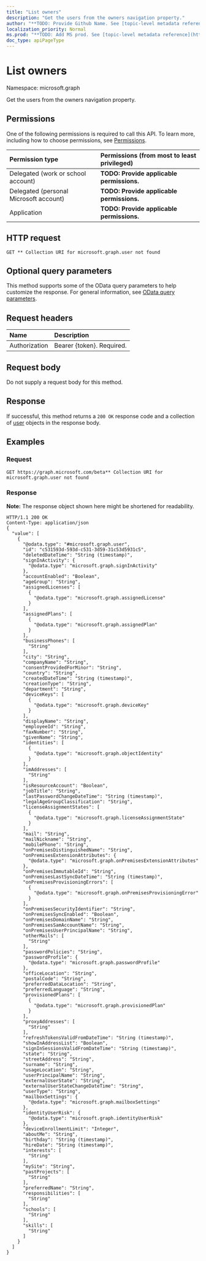 ```yaml
---
title: "List owners"
description: "Get the users from the owners navigation property."
author: "**TODO: Provide Github Name. See [topic-level metadata reference](https://msgo.azurewebsites.net/add/document/guidelines/metadata.html#topic-level-metadata)**"
localization_priority: Normal
ms.prod: "**TODO: Add MS prod. See [topic-level metadata reference](https://msgo.azurewebsites.net/add/document/guidelines/metadata.html#topic-level-metadata)**"
doc_type: apiPageType
---
```


# List owners

Namespace: microsoft.graph

Get the users from the owners navigation property.

## Permissions
One of the following permissions is required to call this API. To learn more, including how to choose permissions, see [Permissions](/concepts/permissions-reference.md).

|Permission type|Permissions (from most to least privileged)|
|:---|:---|
|Delegated (work or school account)|**TODO: Provide applicable permissions.**|
|Delegated (personal Microsoft account)|**TODO: Provide applicable permissions.**|
|Application|**TODO: Provide applicable permissions.**|

## HTTP request

<!-- {
  "blockType": "ignored"
}
-->
``` http
GET ** Collection URI for microsoft.graph.user not found
```

## Optional query parameters
This method supports some of the OData query parameters to help customize the response. For general information, see [OData query parameters](/graph/query-parameters).

## Request headers
|Name|Description|
|:---|:---|
|Authorization|Bearer {token}. Required.|

## Request body
Do not supply a request body for this method.

## Response

If successful, this method returns a `200 OK` response code and a collection of [user](../resources/user.md) objects in the response body.

## Examples

### Request
<!-- {
  "blockType": "request",
  "name": "get_user"
}
-->
``` http
GET https://graph.microsoft.com/beta** Collection URI for microsoft.graph.user not found
```

### Response
**Note:** The response object shown here might be shortened for readability.
<!-- {
  "blockType": "response",
  "truncated": true,
  "@odata.type": "collection(microsoft.graph.user)"
}
-->
``` http
HTTP/1.1 200 OK
Content-Type: application/json
{
  "value": [
    {
      "@odata.type": "#microsoft.graph.user",
      "id": "c531593d-593d-c531-3d59-31c53d5931c5",
      "deletedDateTime": "String (timestamp)",
      "signInActivity": {
        "@odata.type": "microsoft.graph.signInActivity"
      },
      "accountEnabled": "Boolean",
      "ageGroup": "String",
      "assignedLicenses": [
        {
          "@odata.type": "microsoft.graph.assignedLicense"
        }
      ],
      "assignedPlans": [
        {
          "@odata.type": "microsoft.graph.assignedPlan"
        }
      ],
      "businessPhones": [
        "String"
      ],
      "city": "String",
      "companyName": "String",
      "consentProvidedForMinor": "String",
      "country": "String",
      "createdDateTime": "String (timestamp)",
      "creationType": "String",
      "department": "String",
      "deviceKeys": [
        {
          "@odata.type": "microsoft.graph.deviceKey"
        }
      ],
      "displayName": "String",
      "employeeId": "String",
      "faxNumber": "String",
      "givenName": "String",
      "identities": [
        {
          "@odata.type": "microsoft.graph.objectIdentity"
        }
      ],
      "imAddresses": [
        "String"
      ],
      "isResourceAccount": "Boolean",
      "jobTitle": "String",
      "lastPasswordChangeDateTime": "String (timestamp)",
      "legalAgeGroupClassification": "String",
      "licenseAssignmentStates": [
        {
          "@odata.type": "microsoft.graph.licenseAssignmentState"
        }
      ],
      "mail": "String",
      "mailNickname": "String",
      "mobilePhone": "String",
      "onPremisesDistinguishedName": "String",
      "onPremisesExtensionAttributes": {
        "@odata.type": "microsoft.graph.onPremisesExtensionAttributes"
      },
      "onPremisesImmutableId": "String",
      "onPremisesLastSyncDateTime": "String (timestamp)",
      "onPremisesProvisioningErrors": [
        {
          "@odata.type": "microsoft.graph.onPremisesProvisioningError"
        }
      ],
      "onPremisesSecurityIdentifier": "String",
      "onPremisesSyncEnabled": "Boolean",
      "onPremisesDomainName": "String",
      "onPremisesSamAccountName": "String",
      "onPremisesUserPrincipalName": "String",
      "otherMails": [
        "String"
      ],
      "passwordPolicies": "String",
      "passwordProfile": {
        "@odata.type": "microsoft.graph.passwordProfile"
      },
      "officeLocation": "String",
      "postalCode": "String",
      "preferredDataLocation": "String",
      "preferredLanguage": "String",
      "provisionedPlans": [
        {
          "@odata.type": "microsoft.graph.provisionedPlan"
        }
      ],
      "proxyAddresses": [
        "String"
      ],
      "refreshTokensValidFromDateTime": "String (timestamp)",
      "showInAddressList": "Boolean",
      "signInSessionsValidFromDateTime": "String (timestamp)",
      "state": "String",
      "streetAddress": "String",
      "surname": "String",
      "usageLocation": "String",
      "userPrincipalName": "String",
      "externalUserState": "String",
      "externalUserStateChangeDateTime": "String",
      "userType": "String",
      "mailboxSettings": {
        "@odata.type": "microsoft.graph.mailboxSettings"
      },
      "identityUserRisk": {
        "@odata.type": "microsoft.graph.identityUserRisk"
      },
      "deviceEnrollmentLimit": "Integer",
      "aboutMe": "String",
      "birthday": "String (timestamp)",
      "hireDate": "String (timestamp)",
      "interests": [
        "String"
      ],
      "mySite": "String",
      "pastProjects": [
        "String"
      ],
      "preferredName": "String",
      "responsibilities": [
        "String"
      ],
      "schools": [
        "String"
      ],
      "skills": [
        "String"
      ]
    }
  ]
}
```

